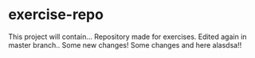 # exercise-repo
This project will contain...
Repository made for exercises.
Edited again in master branch..
Some new changes!
Some changes and here
alasdsa!!
